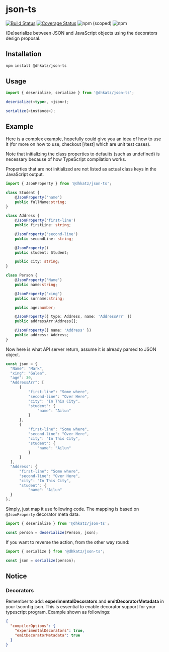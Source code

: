 # json-ts

[![Build Status](https://travis-ci.com/dhkatz/json-ts.svg?branch=master)](https://travis-ci.com/dhkatz/json-ts) [![Coverage Status](https://coveralls.io/repos/github/dhkatz/json-ts/badge.svg?branch=master)](https://coveralls.io/github/dhkatz/json-ts?branch=master) ![npm (scoped)](https://img.shields.io/npm/v/@dhkatz/json-ts) ![npm](https://img.shields.io/npm/dt/@dhkatz/json-ts)
 
(De)serialize between JSON and JavaScript objects using the decorators design proposal.

## Installation
```bash
npm install @dhkatz/json-ts
```

## Usage

```typescript
import { deserialize, serialize } from '@dhkatz/json-ts';

deserialize(<type>, <json>);

serialize(<instance>);
```

## Example 
Here is a complex example, hopefully could give you an idea of how to use it (for more on how to use, checkout [/test] which are unit test cases).

Note that initializing the class properties to defaults (such as undefined) is necessary because of how TypeScript compilation works.

Properties that are not initialized are not listed as actual class keys in the JavaScript output.

```typescript
import { JsonProperty } from '@dhkatz/json-ts';

class Student {
    @JsonProperty('name')
    public fullName:string;
}

class Address {
    @JsonProperty('first-line')
    public firstLine: string;

    @JsonProperty('second-line')
    public secondLine: string;

    @JsonProperty()
    public student: Student;

    public city: string;
}

class Person {
    @JsonProperty('Name')
    public name:string;

    @JsonProperty('xing')
    public surname:string;

    public age:number;

    @JsonProperty({ type: Address, name: 'AddressArr' })
    public addressArr:Address[];

    @JsonProperty({ name: 'Address' })
    public address: Address;
}
```

Now here is what API server return, assume it is already parsed to JSON object.
```typescript
const json = {
  "Name": "Mark",
  "xing": "Galea",
  "age": 30,
  "AddressArr": [
      {
          "first-line": "Some where",
          "second-line": "Over Here",
          "city": "In This City",
          "student": {
              "name": "Ailun"
          }
      },
      {
          "first-line": "Some where",
          "second-line": "Over Here",
          "city": "In This City",
          "student": {
              "name": "Ailun"
          }
      }
  ],
  "Address": {
      "first-line": "Some where",
      "second-line": "Over Here",
      "city": "In This City",
      "student": {
          "name": "Ailun"
  }
};
```

Simply, just map it use following code. The mapping is based on `@JsonProperty` decorator meta data.

```typescript
import { deserialize } from '@dhkatz/json-ts';

const person = deserialize(Person, json);
```

If you want to reverse the action, from the other way round:

```typescript
import { serialize } from '@dhkatz/json-ts';

const json = serialize(person);
```

## Notice

### Decorators

Remember to add: <b>experimentalDecorators</b> and <b>emitDecoratorMetadata</b> in your tsconfig.json. 
This is essential to enable decorator support for your typescript program. Example shown as followings:

```json
{
  "compilerOptions": {
    "experimentalDecorators": true,
    "emitDecoratorMetadata": true
  }
}
```
